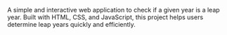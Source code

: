 A simple and interactive web application to check if a given year is a leap year. Built with HTML, CSS, and JavaScript, this project helps users determine leap years quickly and efficiently.
